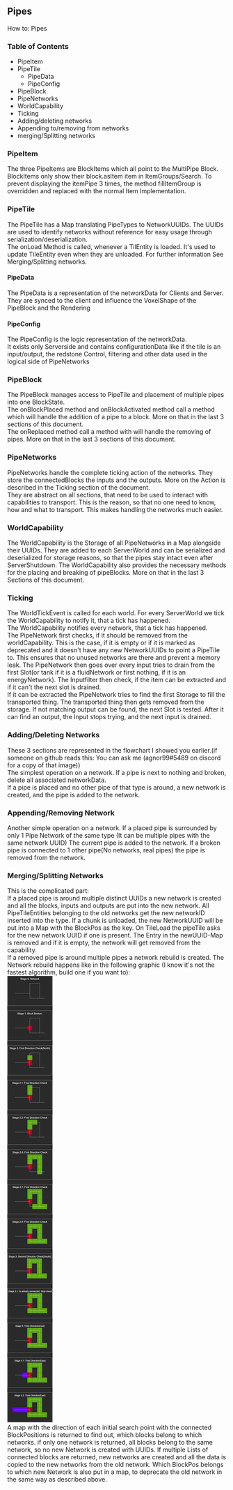 ## Pipes
How to: Pipes

### Table of Contents

* PipeItem
* PipeTile
  * PipeData
  * PipeConfig
* PipeBlock
* PipeNetworks  
* WorldCapability
* Ticking
* Adding/deleting networks
* Appending to/removing from networks
* merging/Splitting networks

### PipeItem

The three PipeItems are BlockItems which all point to the MultiPipe Block.  
BlockItems only show their block.asItem item in ItemGroups/Search. To prevent displaying the itemPipe 3 times, the method fillItemGroup is overridden and replaced with the normal Item Implementation.  

### PipeTile

The PipeTile has a Map translating PipeTypes to NetworkUUIDs. The UUIDs are used to identify networks without reference for easy usage through serialization/deserialization.  
The onLoad Method is called, whenever a TilEntity is loaded. It's used to update TileEntity even when they are unloaded. For further information See Merging/Splitting networks.

#### PipeData

The PipeData is a representation of the networkData for Clients and Server.  
They are synced to the client and influence the VoxelShape of the PipeBlock and the Rendering

#### PipeConfig

The PipeConfig is the logic representation of the networkData.  
It exists only Serverside and contains configurationData like if the tile is an input/output, the redstone Control, filtering and other data used in the logical side of PipeNetworks

### PipeBlock

The PipeBlock manages access to PipeTile and placement of multiple pipes into one BlockState.  
The onBlockPlaced method and onBlockActivated method call a method which will handle the addition of a pipe to a block. More on that in the last 3 sections of this document.  
The onReplaced method call a method with will handle the removing of pipes. More on that in the last 3 sections of this document.

### PipeNetworks

PipeNetworks handle the complete ticking action of the networks. They store the connectedBlocks the inputs and the outputs. More on the Action is described in the Ticking section of the document.  
They are abstract on all sections, that need to be used to interact with capabilities to transport. This is the reason, so that no one need to know, how and what to transport. This makes handling the networks much easier.

### WorldCapability

The WorldCapability is the Storage of all PipeNetworks in a Map alongside their UUIDs. They are added to each ServerWorld and can be serialized and deserialized for storage reasons, so that the pipes stay intact even after ServerShutdown.
The WorldCapability also provides the necessary methods for the placing and breaking of pipeBlocks. More on that in the last 3 Sections of this document.

### Ticking

The WorldTickEvent is called for each world. For every ServerWorld we tick the WorldCapability to notify it, that a tick has happened.  
The WorldCapability notifies every network, that a tick has happened.  
The PipeNetwork first checks, if it should be removed from the worldCapability. This is the case, if it is empty or if it is marked as deprecated and it doesn't have any new NetworkUUIDs to point a PipeTile to. This ensures that no unused networks are there and prevent a memory leak.
The PipeNetwork then goes over every input tries to drain from the first Slot(or tank if it is a fluidNetwork or first nothing, if it is an energyNetwork). The Inputfilter then check, if the item can be extracted and if it can't the next slot is drained.  
If it can be extracted the PipeNetwork tries to find the first Storage to fill the transported thing. The transported thing then gets removed from the storage. If not matching output can be found, the next Slot is tested.
After it can find an output, the Input stops trying, and the next input is drained.

### Adding/Deleting Networks
These 3 sections are represented in the flowchart I showed you earlier.(if someone on github reads this: You can ask me (agnor99#5489 on discord for a copy of that image))  
The simplest operation on a network. If a pipe is next to nothing and broken, delete all associated networkData.  
If a pipe is placed and no other pipe of that type is around, a new network is created, and the pipe is added to the network.

### Appending/Removing Network
Another simple operation on a network. If a placed pipe is surrounded by only 1 Pipe Network of the same type (It can be multiple pipes with the same network UUID) The current pipe is added to the network.
If a broken pipe is connected to 1 other pipe(No networks, real pipes) the pipe is removed from the network.

### Merging/Splitting Networks
This is the complicated part:  
If a placed pipe is around multiple distinct UUIDs a new network is created and all the blocks, inputs and outputs are put into the new network. All PipeTileEntities belonging to the old networks get the new networkID inserted into the type. If a chunk is unloaded, the new NetworkUUID will be put into a Map with the BlockPos as the key. On TileLoad the pipeTile asks for the new network UUID if one is present. The Entry in the newUUID-Map is removed and if it is empty, the network will get removed from the capability.  
If a removed pipe is around multiple pipes a network rebuild is created. The Network rebuild happens like in the following graphic (I know it's not the fastest algorithm, build one if you want to):  
![splitting of networks](splitting%20of%20networks.png)  
A map with the direction of each initial search point with the connected BlockPositions is returned to find out, which blocks belong to which networks.
if only one network is returned, all blocks belong to the same network, so no new Network is created with UUIDs.
If multiple Lists of connected blocks are returned, new networks are created and all the data is copied to the new networks from the old network. Which BlockPos belongs to which new Network is also put in a map, to deprecate the old network in the same way as described above.
